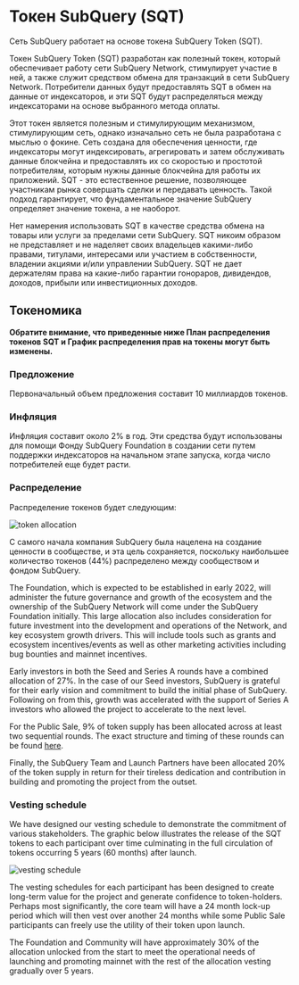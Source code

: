 # Токен SubQuery (SQT)

Сеть SubQuery работает на основе токена SubQuery Token (SQT).

Токен SubQuery Token (SQT) разработан как полезный токен, который обеспечивает работу сети SubQuery Network, стимулирует участие в ней, а также служит средством обмена для транзакций в сети SubQuery Network. Потребители данных будут предоставлять SQT в обмен на данные от индексаторов, и эти SQT будут распределяться между индексаторами на основе выбранного метода оплаты.

Этот токен является полезным и стимулирующим механизмом, стимулирующим сеть, однако изначально сеть не была разработана с мыслью о фокине. Сеть создана для обеспечения ценности, где индексаторы могут индексировать, агрегировать и затем обслуживать данные блокчейна и предоставлять их со скоростью и простотой потребителям, которым нужны данные блокчейна для работы их приложений. SQT - это естественное решение, позволяющее участникам рынка совершать сделки и передавать ценность. Такой подход гарантирует, что фундаментальное значение SubQuery определяет значение токена, а не наоборот.

Нет намерения использовать SQT в качестве средства обмена на товары или услуги за пределами сети SubQuery. SQT никоим образом не представляет и не наделяет своих владельцев какими-либо правами, титулами, интересами или участием в собственности, владении акциями и/или управлении SubQuery. SQT не дает держателям права на какие-либо гарантии гонораров, дивидендов, доходов, прибыли или инвестиционных доходов.

## Токеномика

**Обратите внимание, что приведенные ниже План распределения токенов SQT и График распределения прав на токены могут быть изменены.**

### Предложение

Первоначальный объем предложения составит 10 миллиардов токенов.

### Инфляция

Инфляция составит около 2% в год. Эти средства будут использованы для помощи Фонду SubQuery Foundation в создании сети путем поддержки индексаторов на начальном этапе запуска, когда число потребителей еще будет расти.

### Распределение

Распределение токенов будет следующим:

![token allocation](/assets/img/token_allocation.png)

С самого начала компания SubQuery была нацелена на создание ценности в сообществе, и эта цель сохраняется, поскольку наибольшее количество токенов (44%) распределено между сообществом и фондом SubQuery.

The Foundation, which is expected to be established in early 2022, will administer the future governance and growth of the ecosystem and the ownership of the SubQuery Network will come under the SubQuery Foundation initially. This large allocation also includes consideration for future investment into the development and operations of the Network, and key ecosystem growth drivers. This will include tools such as grants and ecosystem incentives/events as well as other marketing activities including bug bounties and mainnet incentives.

Early investors in both the Seed and Series A rounds have a combined allocation of 27%. In the case of our Seed investors, SubQuery is grateful for their early vision and commitment to build the initial phase of SubQuery. Following on from this, growth was accelerated with the support of Series A investors who allowed the project to accelerate to the next level.

For the Public Sale, 9% of token supply has been allocated across at least two sequential rounds. The exact structure and timing of these rounds can be found [here](https://subquery.medium.com/subquery-publishes-the-sqt-public-sale-date-and-sale-guide-64b8aff10882).

Finally, the SubQuery Team and Launch Partners have been allocated 20% of the token supply in return for their tireless dedication and contribution in building and promoting the project from the outset.

### Vesting schedule

We have designed our vesting schedule to demonstrate the commitment of various stakeholders. The graphic below illustrates the release of the SQT tokens to each participant over time culminating in the full circulation of tokens occurring 5 years (60 months) after launch.

![vesting schedule](/assets/img/vesting_schedule.png)

The vesting schedules for each participant has been designed to create long-term value for the project and generate confidence to token-holders. Perhaps most significantly, the core team will have a 24 month lock-up period which will then vest over another 24 months while some Public Sale participants can freely use the utility of their token upon launch.

The Foundation and Community will have approximately 30% of the allocation unlocked from the start to meet the operational needs of launching and promoting mainnet with the rest of the allocation vesting gradually over 5 years.
